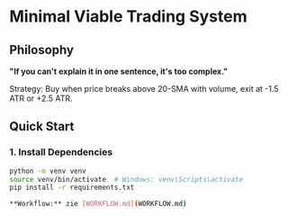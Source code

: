 # Minimal Viable Trading System

## Philosophy
**"If you can't explain it in one sentence, it's too complex."**

Strategy: Buy when price breaks above 20-SMA with volume, exit at -1.5 ATR or +2.5 ATR.

## Quick Start

### 1. Install Dependencies
```bash
python -m venv venv
source venv/bin/activate  # Windows: venv\Scripts\activate
pip install -r requirements.txt

**Workflow:** zie [WORKFLOW.md](WORKFLOW.md)
